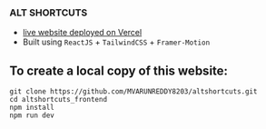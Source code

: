 ### ALT SHORTCUTS

-   [live website deployed on Vercel](https://altshorcuts.vercel.app)
-   Built using `ReactJS` + `TailwindCSS` + `Framer-Motion`

## To create a local copy of this website:

```
git clone https://github.com/MVARUNREDDY8203/altshortcuts.git
cd altshortcuts_frontend
npm install
npm run dev
```
